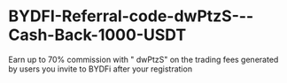 # BYDFI-Referral-code-dwPtzS---Cash-Back-1000-USDT
 Earn up to 70% commission with " dwPtzS" on the trading fees generated by users you invite to BYDFi after your registration
